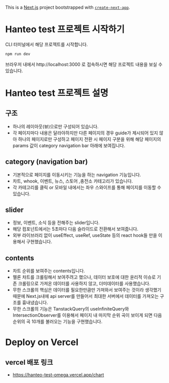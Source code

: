 This is a [Next.js](https://nextjs.org) project bootstrapped with [`create-next-app`](https://nextjs.org/docs/app/api-reference/cli/create-next-app).

# Hanteo test 프로젝트 시작하기

CLI 터미널에서 해당 프로젝트를 시작합니다.

```bash
npm run dev
```

브라우저 내에서 http://localhost:3000 로 접속하시면 해당 프로젝트 내용을 보실 수 있습니다.

# Hanteo test 프로젝트 설명

## 구조

- 하나의 레이아웃(뷰)으로만 구성되어 있습니다.
- 각 페이지마다 내용은 달라야하지만 다른 페이지의 경우 guide가 제시되어 있지 않아 하나의 페이지로만 구성하고 페이지 전환 시 페이지 구분을 위해 해당 페이지의 params 값이 category navigation bar 아래에 보여집니다.

## category (navigation bar)

- 기본적으로 페이지를 이동시키는 기능을 하는 navigation 기능입니다.
- 차트, whook, 이벤트, 뉴스, 스토어 ,충전소 카테고리가 있습니다.
- 각 카테고리를 클릭 or 모바일 내에서는 좌우 스와이프를 통해 페이지를 이동할 수 있습니다.

## slider

- 정보, 이벤트, 소식 등을 전해주는 slider입니다.
- 해당 컴포넌트에서는 5초마다 다음 슬라이드로 전환해서 보여줍니다.
- 외부 라이브러리 없이 useEffect, useRef, useState 등의 react hook들 만을 이용해서 구현했습니다.

## contents

- 차트 순위를 보여주는 contents입니다.
- 멜론 차트를 크롤링해서 보여주려고 했으나, 데이터 보호에 대한 윤리적 이슈로 기존 크롤링으로 가져온 데이터를 사용하지 않고, 더미데이터를 사용했습니다.
- 무한 스크롤의 핵심은 데이터를 필요한만큼만 가져와서 보여주는 것이라 생각했기 때문에 Next.js내에 api server를 만들어서 최대한 서버에서 데이터를 가져오는 구조를 흉내냈습니다.
- 무한 스크롤의 기능은 TanstackQuery의 useInfiniteQuery와 IntersectionObserver를 이용해서 페이지 내 마지막 순위 곡이 보이게 되면 다음 순위의 곡 10개를 불러오는 기능을 구현했습니다.

# Deploy on Vercel

## vercel 배포 링크

- https://hanteo-test-omega.vercel.app/chart

